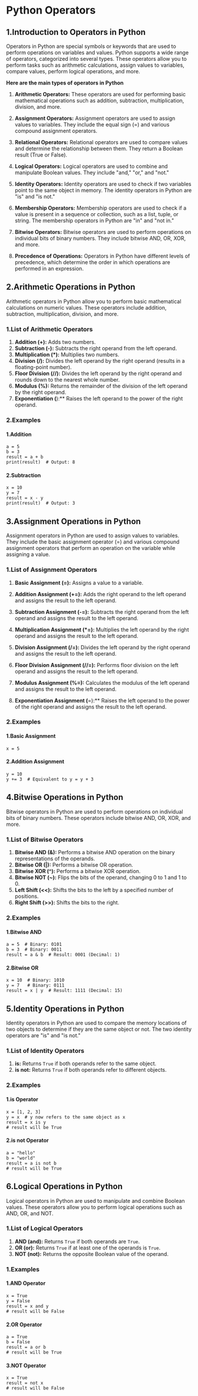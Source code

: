 # Python Operators

## 1.Introduction to Operators in Python
Operators in Python are special symbols or keywords that are used to perform operations on variables and values. Python 
supports a wide range of operators, categorized into several types. These operators allow you to perform tasks such as arithmetic calculations, assign values to variables, compare values, perform logical operations, and more.

**Here are the main types of operators in Python**

1. **Arithmetic Operators:** These operators are used for performing basic mathematical operations such as addition, 
subtraction, multiplication, division, and more.

2. **Assignment Operators:** Assignment operators are used to assign values to variables. They include the equal sign
(=) and various compound assignment operators.

3. **Relational Operators:** Relational operators are used to compare values and determine the relationship between them.
They return a Boolean result (True or False).

4. **Logical Operators:** Logical operators are used to combine and manipulate Boolean values. They include "and," "or,"
and "not."

5. **Identity Operators:** Identity operators are used to check if two variables point to the same object in memory. The
identity operators in Python are "is" and "is not."

6. **Membership Operators:** Membership operators are used to check if a value is present in a sequence or collection, 
such as a list, tuple, or string. The membership operators in Python are "in" and "not in."

7. **Bitwise Operators:** Bitwise operators are used to perform operations on individual bits of binary numbers. They 
include bitwise AND, OR, XOR, and more.

8. **Precedence of Operations:** Operators in Python have different levels of precedence, which determine the order in 
which operations are performed in an expression.

## 2.Arithmetic Operations in Python
Arithmetic operators in Python allow you to perform basic mathematical calculations on numeric values. These operators 
include addition, subtraction, multiplication, division, and more.

### 1.List of Arithmetic Operators
1. **Addition (+):** Adds two numbers.
2. **Subtraction (-):** Subtracts the right operand from the left operand.
3. **Multiplication (*):** Multiplies two numbers.
4. **Division (/):** Divides the left operand by the right operand (results in a floating-point number).
5. **Floor Division (//):** Divides the left operand by the right operand and rounds down to the nearest whole number.
6. **Modulus (%):** Returns the remainder of the division of the left operand by the right operand.
7. **Exponentiation (**):** Raises the left operand to the power of the right operand.

### 2.Examples

#### 1.Addition
```
a = 5
b = 3
result = a + b
print(result)  # Output: 8
```
#### 2.Subtraction
```
x = 10
y = 7
result = x - y
print(result)  # Output: 3
```

## 3.Assignment Operations in Python
Assignment operators in Python are used to assign values to variables. They include the basic assignment operator (=) and
various compound assignment operators that perform an operation on the variable while assigning a value.

### 1.List of Assignment Operators
1. **Basic Assignment (=):** Assigns a value to a variable.

2. **Addition Assignment (+=):** Adds the right operand to the left operand and assigns the result to the left operand.

3. **Subtraction Assignment (-=):** Subtracts the right operand from the left operand and assigns the result to the left operand.

4. **Multiplication Assignment (*=):** Multiplies the left operand by the right operand and assigns the result to the left operand.

5. **Division Assignment (/=):** Divides the left operand by the right operand and assigns the result to the left operand.

6. **Floor Division Assignment (//=):** Performs floor division on the left operand and assigns the result to the left operand.

7. **Modulus Assignment (%=):** Calculates the modulus of the left operand and assigns the result to the left operand.

8. **Exponentiation Assignment (**=):** Raises the left operand to the power of the right operand and assigns the result to
the left operand.

### 2.Examples

#### 1.Basic Assignment
```
x = 5
```
#### 2.Addition Assignment
```
y = 10
y += 3  # Equivalent to y = y + 3
```

## 4.Bitwise Operations in Python
Bitwise operators in Python are used to perform operations on individual bits of binary numbers. These operators include
bitwise AND, OR, XOR, and more.

### 1.List of Bitwise Operators
1. **Bitwise AND (&):** Performs a bitwise AND operation on the binary representations of the operands.
2. **Bitwise OR (|):** Performs a bitwise OR operation.
3. **Bitwise XOR (^):** Performs a bitwise XOR operation.
4. **Bitwise NOT (~):** Flips the bits of the operand, changing 0 to 1 and 1 to 0.
5. **Left Shift (<<):** Shifts the bits to the left by a specified number of positions.
6. **Right Shift (>>):** Shifts the bits to the right.

### 2.Examples

#### 1.Bitwise AND
```
a = 5  # Binary: 0101
b = 3  # Binary: 0011
result = a & b  # Result: 0001 (Decimal: 1)
```
#### 2.Bitwise OR
```
x = 10  # Binary: 1010
y = 7   # Binary: 0111
result = x | y  # Result: 1111 (Decimal: 15)
```

## 5.Identity Operations in Python
Identity operators in Python are used to compare the memory locations of two objects to determine if they are the same 
object or not. The two identity operators are "is" and "is not."

### 1.List of Identity Operators
1. **is:** Returns `True` if both operands refer to the same object.
2. **is not:** Returns `True` if both operands refer to different objects.

### 2.Examples

#### 1.is Operator
```
x = [1, 2, 3]
y = x  # y now refers to the same object as x
result = x is y
# result will be True
```
#### 2.is not Operator
```
a = "hello"
b = "world"
result = a is not b
# result will be True
```

## 6.Logical Operations in Python
Logical operators in Python are used to manipulate and combine Boolean values. These operators allow you to perform 
logical operations such as AND, OR, and NOT.

### 1.List of Logical Operators
1. **AND (and):** Returns `True` if both operands are `True`.
2. **OR (or):** Returns `True` if at least one of the operands is `True`.
3. **NOT (not):** Returns the opposite Boolean value of the operand.

### 1.Examples

#### 1.AND Operator
```
x = True
y = False
result = x and y
# result will be False
```
#### 2.OR Operator
```
a = True
b = False
result = a or b
# result will be True
```
#### 3.NOT Operator
```
x = True
result = not x
# result will be False
```



